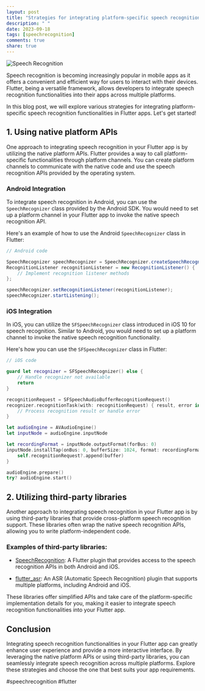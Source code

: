 ```yaml
---
layout: post
title: "Strategies for integrating platform-specific speech recognition functionalities in Flutter apps."
description: " "
date: 2023-09-18
tags: [speechrecognition]
comments: true
share: true
---
```


![Speech Recognition](https://example.com/speech-recognition.png)

Speech recognition is becoming increasingly popular in mobile apps as it offers a convenient and efficient way for users to interact with their devices. Flutter, being a versatile framework, allows developers to integrate speech recognition functionalities into their apps across multiple platforms.

In this blog post, we will explore various strategies for integrating platform-specific speech recognition functionalities in Flutter apps. Let's get started!

## 1. Using native platform APIs

One approach to integrating speech recognition in your Flutter app is by utilizing the native platform APIs. Flutter provides a way to call platform-specific functionalities through platform channels. You can create platform channels to communicate with the native code and use the speech recognition APIs provided by the operating system.

### Android Integration

To integrate speech recognition in Android, you can use the `SpeechRecognizer` class provided by the Android SDK. You would need to set up a platform channel in your Flutter app to invoke the native speech recognition API.

Here's an example of how to use the Android `SpeechRecognizer` class in Flutter:

```java
// Android code

SpeechRecognizer speechRecognizer = SpeechRecognizer.createSpeechRecognizer(context);
RecognitionListener recognitionListener = new RecognitionListener() {
    // Implement recognition listener methods
};

speechRecognizer.setRecognitionListener(recognitionListener);
speechRecognizer.startListening();
```

### iOS Integration

In iOS, you can utilize the `SFSpeechRecognizer` class introduced in iOS 10 for speech recognition. Similar to Android, you would need to set up a platform channel to invoke the native speech recognition functionality.

Here's how you can use the `SFSpeechRecognizer` class in Flutter:

```swift
// iOS code

guard let recognizer = SFSpeechRecognizer() else {
    // Handle recognizer not available
    return
}

recognitionRequest = SFSpeechAudioBufferRecognitionRequest()
recognizer.recognitionTask(with: recognitionRequest) { result, error in
    // Process recognition result or handle error
}

let audioEngine = AVAudioEngine()
let inputNode = audioEngine.inputNode

let recordingFormat = inputNode.outputFormat(forBus: 0)
inputNode.installTap(onBus: 0, bufferSize: 1024, format: recordingFormat) { buffer, time in
    self.recognitionRequest?.append(buffer)
}

audioEngine.prepare()
try? audioEngine.start()
```

## 2. Utilizing third-party libraries

Another approach to integrating speech recognition in your Flutter app is by using third-party libraries that provide cross-platform speech recognition support. These libraries often wrap the native speech recognition APIs, allowing you to write platform-independent code.

### Examples of third-party libraries:

- [SpeechRecognition](https://pub.dev/packages/speech_recognition): A Flutter plugin that provides access to the speech recognition APIs in both Android and iOS.

- [flutter_asr](https://pub.dev/packages/flutter_asr): An ASR (Automatic Speech Recognition) plugin that supports multiple platforms, including Android and iOS.

These libraries offer simplified APIs and take care of the platform-specific implementation details for you, making it easier to integrate speech recognition functionalities into your Flutter app.

## Conclusion
Integrating speech recognition functionalities in your Flutter app can greatly enhance user experience and provide a more interactive interface. By leveraging the native platform APIs or using third-party libraries, you can seamlessly integrate speech recognition across multiple platforms. Explore these strategies and choose the one that best suits your app requirements.

#speechrecognition #flutter